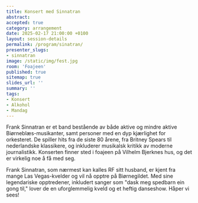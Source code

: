 ```yaml
---
title: Konsert med Sinnatran
abstract:
accepted: true
category: arrangement
date: 2025-02-17 21:00:00 +0100
layout: session-details
permalink: /program/sinatran/
presenter_slugs:
- sinnatran
image: /static/img/fest.jpg
room: 'Foajeen'
published: true
sitemap: true
slides_url: ''
summary: ''
tags:
- Konsert
- Alkohol
- Mandag
---
```


Frank Sinnatran er et band bestående av både aktive og mindre aktive Biørneblæs-musikanter, samt personer med en dyp kjærlighet for orkesteret. De spiller hits fra de siste 80 årene, fra Britney Spears til nederlandske klassikere, og inkluderer musikalsk kritikk av moderne journalistikk. Konserten finner sted i foajeen på Vilhelm Bjerknes hus, og det er virkelig noe å få med seg.

Frank Sinnatran, som nærmest kan kalles RF sitt husband, er kjent fra mange Las Vegas-kvelder og vil nå opptre på Biørnegildet. Med sine legendariske opptredener, inkludert sanger som "dask meg spedbarn ein gong til," lover de en uforglemmelig kveld og et heftig danseshow. Håper vi sees!
